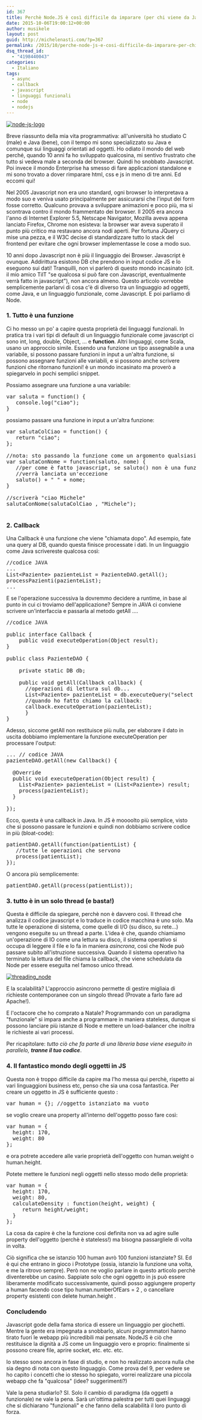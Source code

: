 ```yaml
---
id: 367
title: Perchè Node.JS è così difficile da imparare (per chi viene da Java)
date: 2015-10-06T19:00:12+00:00
author: musikele
layout: post
guid: http://michelenasti.com/?p=367
permalink: /2015/10/perche-node-js-e-cosi-difficile-da-imparare-per-chi-viene-da-java/
dsq_thread_id:
  - "4198440043"
categories:
  - Italiano
tags:
  - async
  - callback
  - javascript
  - linguaggi funzionali
  - node
  - nodejs
---
```

[<img class="size-full wp-image-390 aligncenter" src="https://i1.wp.com/michelenasti.com/wp-content/uploads/2015/10/node-js-logo.png?fit=600%2C300" alt="node-js-logo" srcset="https://i1.wp.com/michelenasti.com/wp-content/uploads/2015/10/node-js-logo.png?w=600 600w, https://i1.wp.com/michelenasti.com/wp-content/uploads/2015/10/node-js-logo.png?resize=300%2C150 300w" sizes="(max-width: 600px) 100vw, 600px" data-recalc-dims="1" />](https://i1.wp.com/michelenasti.com/wp-content/uploads/2015/10/node-js-logo.png)

Breve riassunto della mia vita programmativa: all'università ho studiato C (male) e Java (bene), con il tempo mi sono specializzato su Java e comunque sui linguaggi orientati ad oggetti. Ho odiato il mondo del web perché, quando 10 anni fa ho sviluppato qualcosina, mi sentivo frustrato che tutto si vedeva male a seconda del browser. Quindi ho snobbato Javascript. Poi invece il mondo Enterprise ha smesso di fare applicazioni standalone e mi sono trovato a dover rimparare html, css e js in meno di tre anni. Ed eccomi qui!

Nel 2005 Javascript non era uno standard, ogni browser lo interpretava a modo suo e veniva usato principalmente per assicurarsi che l'input dei form fosse corretto. Qualcuno provava a sviluppare animazioni e poco più, ma si scontrava contro il mondo frammentato dei browser. Il 2005 era ancora l'anno di Internet Explorer 5.5, Netscape Navigator, Mozilla aveva appena lanciato Firefox, Chrome non esisteva: la browser war aveva superato il punto più critico ma restavano ancora nodi aperti. Per fortuna JQuery ci mise una pezza, e il W3C decise di standardizzare tutto lo stack del frontend per evitare che ogni browser implementasse le cose a modo suo.

10 anni dopo Javascript non è più il linguaggio dei Browser. Javascript è ovunque. Addirittura esistono DB che prendono in input codice JS e lo eseguono sui dati! Tranquilli, non vi parlerò di questo mondo incasinato (cit. il mio amico TilT "se qualcosa si può fare con Javascript, eventualmente verrà fatto in javascript"), non ancora almeno. Questo articolo vorrebbe semplicemente parlarvi di cosa c'è di diverso tra un linguaggio ad oggetti, come Java, e un linguaggio funzionale, come Javascript. E poi parliamo di Node.

### 1. Tutto è una funzione

Ci ho messo un po' a capire questa proprietà dei linguaggi funzionali. In pratica tra i vari tipi di default di un linguaggio funzionale come javascript ci sono int, long, double, Object, ... e **function**. Altri linguaggi, come Scala, usano un approccio simile. Essendo una funzione un tipo assegnabile a una variabile, si possono passare funzioni in input a un'altra funzione, si possono assegnare funzioni alle variabili, e si possono anche scrivere funzioni che ritornano funzioni! è un mondo incasinato ma proverò a spiegarvelo in pochi semplici snippet.

Possiamo assegnare una funzione a una variabile:

<pre class="lang:default decode:true">var saluta = function() {
   console.log("ciao"); 
}</pre>

possiamo passare una funzione in input a un'altra funzione:

<pre class="lang:default decode:true">var salutaColCiao = function() {
   return "ciao";  
};

//nota: sto passando la funzione come un argomento qualsiasi!
var salutaConNome = function(saluto, nome) {
   //per come è fatto javascript, se saluto() non è una funzione 
   //verrà lanciata un'eccezione
   saluto() + " " + nome;
}

//scriverà "ciao Michele" 
salutaConNome(salutaColCiao , "Michele"); 

</pre>

### 2. Callback

Una Callback è una funzione che viene "chiamata dopo". Ad esempio, fate una query al DB, quando questa finisce processate i dati. In un linguaggio come Java scrivereste qualcosa così:

<pre class="lang:java decode:true">//codice JAVA
...
List&lt;Paziente&gt; pazienteList = PazienteDAO.getAll(); 
processPazienti(pazienteList); 
... 
</pre>

E se l'operazione successiva la dovremmo decidere a runtime, in base al punto in cui ci troviamo dell'applicazione? Sempre in JAVA ci conviene scrivere un'interfaccia e passarla al metodo getAll ....

<pre class="lang:java decode:true">//codice JAVA

public interface Callback {
    public void executeOperation(Object result); 
}

public class PazienteDAO {

    private static DB db; 

    public void getAll(Callback callback) {
      //operazioni di lettura sul db... 
      List&lt;Paziente&gt; pazienteList = db.executeQuery("select * from paziente"); 
      //quando ho fatto chiamo la callback: 
      callback.executeOperation(pazienteList); 
      }
}</pre>

Adesso, siccome getAll non restituisce più nulla, per elaborare il dato in uscita dobbiamo implementare la funzione executeOperation per processare l'output:

<pre class="lang:default decode:true">... // codice JAVA 
pazienteDAO.getAll(new Callback() {
  
  @Override
  public void executeOperation(Object result) {
    List&lt;Paziente&gt; pazienteList = (List&lt;Paziente&gt;) result; 
    process(pazienteList); 
  }

});</pre>

Ecco, questa è una callback in Java. In JS è moooolto più semplice, visto che si possono passare le funzioni e quindi non dobbiamo scrivere codice in più (bloat-code):

<pre class="lang:default decode:true ">patientDAO.getAll(function(patientList) {
   //tutte le operazioni che servono 
   process(patientList); 
});</pre>

O ancora più semplicemente:

<pre class="lang:default decode:true">patientDAO.getAll(process(patientList));</pre>

### 3. tutto è in un solo thread (e basta!)

Questa è difficile da spiegare, perchè non è davvero così. Il thread che analizza il codice javascript e lo traduce in codice macchina è uno solo. Ma tutte le operazione di sistema, come quelle di I/O (su disco, su rete...) vengono eseguite su un thread a parte. L'idea è che, quando chiamiamo un'operazione di IO come una lettura su disco, il sistema operativo si occupa di leggere il file e lo fa in maniera _asincrona_, così che Node può passare subito all'istruzione successiva. Quando il sistema operativo ha terminato la lettura del file chiama la callback, che viene schedulata da Node per essere eseguita nel famoso unico thread.

[<img class="aligncenter size-full wp-image-389" src="https://i1.wp.com/michelenasti.com/wp-content/uploads/2015/10/threading_node.png?fit=920%2C550" alt="threading_node" srcset="https://i1.wp.com/michelenasti.com/wp-content/uploads/2015/10/threading_node.png?w=2188 2188w, https://i1.wp.com/michelenasti.com/wp-content/uploads/2015/10/threading_node.png?resize=300%2C179 300w, https://i1.wp.com/michelenasti.com/wp-content/uploads/2015/10/threading_node.png?resize=1024%2C612 1024w, https://i1.wp.com/michelenasti.com/wp-content/uploads/2015/10/threading_node.png?resize=700%2C418 700w, https://i1.wp.com/michelenasti.com/wp-content/uploads/2015/10/threading_node.png?w=1840 1840w" sizes="(max-width: 920px) 100vw, 920px" data-recalc-dims="1" />](https://i1.wp.com/michelenasti.com/wp-content/uploads/2015/10/threading_node.png)

E la scalabilità? L'approccio asincrono permette di gestire migliaia di richieste contemporanee con un singolo thread (Provate a farlo fare ad Apache!).

E l'octacore che ho comprato a Natale? Programmando con un paradigma "funzionale" si impara anche a programmare in maniera stateless, dunque si possono lanciare più istanze di Node e mettere un load-balancer che inoltra le richieste ai vari processi.

Per ricapitolare: _tutto ciò che fa parte di una libreria base viene eseguito in parallelo, **tranne il tuo codice**_.

### 4. Il fantastico mondo degli oggetti in JS

Questa non è troppo difficile da capire ma l'ho messa qui perchè, rispetto ai vari linguaggioni business etc, penso che sia una cosa fantastica.  Per creare un oggetto in JS è sufficiente questo :

<pre class="lang:default decode:true">var human = {}; //oggetto istanziato ma vuoto</pre>

se voglio creare una property all'interno dell'oggetto posso fare così:

<pre class="lang:js decode:true">var human = {
  height: 170, 
  weight: 80
};</pre>

e ora potrete accedere alle varie proprietà dell'oggetto con <span class="lang:default decode:true crayon-inline ">human.weight</span> o <span class="lang:default decode:true crayon-inline">human.height</span>.

Potete mettere le funzioni negli oggetti nello stesso modo delle proprietà:

<pre class="lang:default decode:true">var human = {
  height: 170, 
  weight: 80, 
  calculateDensity : function(height, weight) {
     return height/weight; 
  }
};</pre>

La cosa da capire è che la funzione così definita non va ad agire sulle property dell'oggetto (perchè è stateless!) ma bisogna passargliele di volta in volta.

Ciò significa che se istanzio 100 human avrò 100 funzioni istanziate? SI. Ed è qui che entrano in gioco i Prototype (ossia, istanzio la funzione una volta, e me la ritrovo sempre). Però non ne voglio parlare in questo articolo perchè diventerebbe un casino. Sappiate solo che ogni oggetto in js può essere liberamente modificato successivamente, quindi posso aggiungere property a human facendo cose tipo <span class="lang:default decode:true crayon-inline ">human.numberOfEars = 2</span> , o cancellare property esistenti con <span class="lang:default decode:true crayon-inline">delete human.height</span> .

### Concludendo

Javascript gode della fama storica di essere un linguaggio per giochetti. Mentre la gente era impegnata a snobbarlo, alcuni programmatori hanno tirato fuori le webapp più incredibili mai pensate. NodeJS è ciò che restituisce la dignità a JS come un linguaggio vero e proprio: finalmente si possono creare file, aprire socket, etc. etc. etc.

Io stesso sono ancora in fase di studio, e non ho realizzato ancora nulla che sia degno di nota con questo linguaggio. Come prova del 9, per vedere se ho capito i concetti che io stesso ho spiegato, vorrei realizzare una piccola webapp che fa "qualcosa" (idee? suggerimenti?)

Vale la pena studiarlo? SI. Solo il cambio di paradigma (da oggetti a funzionale) ne vale la pena. Sarà un'ottima palestra per tutti quei linguaggi che si dichiarano "funzionali" e che fanno della scalabilità il loro punto di forza.